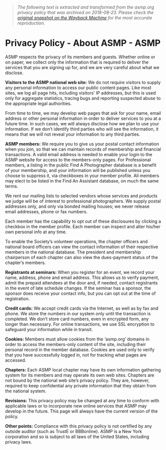 > *The following text is extracted and transformed from the asmp.org privacy policy that was archived on 2018-08-23. Please check the [original snapshot on the Wayback Machine](https://web.archive.org/web/20180823073346id_/https%3A//www.asmp.org/resources/about-asmp/privacy-policy) for the most accurate reproduction.*

# Privacy Policy - About ASMP - ASMP

ASMP respects the privacy of its members and guests. Whether online or on paper, we collect only the information that is required to deliver the services that you are signing up for, and we are very careful about what we disclose.

**Visitors to the ASMP national web site:** We do not require visitors to supply any personal information to access our public content pages. Like most sites, we log all page hits, including visitors’ IP addresses, but this is used only for aggregate statistics, tracing bugs and reporting suspected abuse to the appropriate legal authorities.

From time to time, we may develop web pages that ask for your name, email address or other personal information in order to deliver services to you at a future time. In such cases, we will always disclose how we plan to use your information. If we don’t identify third parties who will see the information, it means that we will not reveal your information to any third parties.

**ASMP members:** We require you to give us your postal contact information when you join, so that we can maintain records of membership and financial transactions. A valid email address is needed to enable your login to the ASMP website for access to the members-only pages. For Professional members, a listing in the public Find A Photographer database is a benefit of your membership, and your information will be published unless you choose to suppress it, via checkboxes in your member profile. All members may elect to be listed in the Find An Assistant database, on much the same terms.

We rent our mailing lists to selected vendors whose services and products we judge will be of interest to professional photographers. We supply postal addresses only, and only via bonded mailing houses; we never release email addresses, phone or fax numbers.

Each member has the capability to opt out of these disclosures by clicking a checkbox in the member profile. Each member can inspect and alter his/her own personal info at any time.

To enable the Society’s volunteer operations, the chapter officers and national board officers can view the contact information of their respective members in the national database. The president and membership chairperson of each chapter can also view the dues-payment status of the chapter’s members.

**Registrants at seminars:** When you register for an event, we record your name, address, phone and email address. This allows us to verify payment, admit the prepaid attendees at the door and, if needed, contact registrants in the event of late schedule changes. If the seminar has a sponsor, the sponsor does receive your contact info, but you can opt out at the time of registration.

**Credit cards:** We accept credit cards via the Internet, as well as by fax and phone. We store the numbers in our system only until the transaction is completed. We don’t store card numbers, even in encrypted form, any longer than necessary. For online transactions, we use SSL encryption to safeguard your information while in transit.

**Cookies:** Members must allow cookies from the ‘asmp.org’ domains in order to access the members-only content of the site, including their personal record in the member database. Cookies are used only to verify that you have successfully logged in, not for tracking what pages are accessed.

**Chapters:** Each ASMP local chapter may have its own information gathering system for its members and may operate its own web sites. Chapters are not bound by the national web site’s privacy policy. They are, however, required to keep confidential any private information that they obtain from the national system.

**Revisions:** This privacy policy may be changed at any time to conform with applicable laws or to incorporate new online services that ASMP may develop in the future. This page will always have the current version of the policy.

**Other points:** Compliance with this privacy policy is not certified by any outside auditor (such as TrustE or BBBonline). ASMP is a New York corporation and so is subject to all laws of the United States, including privacy laws.

